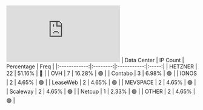 ![Diagramm](https://github.com/obajay/StateSync-snapshots/blob/main/Projects/AndromedaProtocol/1/README.md)
| Data Center | IP Count | Percentage | Freq |
|:------------:|:--------:|:-----------:|:-----:|
| HETZNER | 22 | 51.16% | 🔴 |
| OVH | 7 | 16.28% | 🟢 |
| Contabo | 3 | 6.98% | 🟢 |
| IONOS | 2 | 4.65% | 🟢 |
| LeaseWeb | 2 | 4.65% | 🟢 |
| MEVSPACE | 2 | 4.65% | 🟢 |
| Scaleway | 2 | 4.65% | 🟢 |
| Netcup | 1 | 2.33% | 🟢 |
| OTHER | 2 | 4.65% | 🟢 |